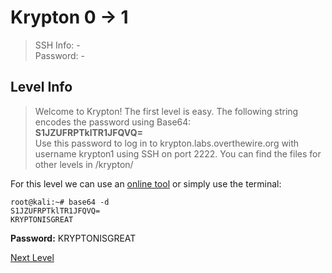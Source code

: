 
# Krypton 0 -> 1
> SSH Info: -  
> Password: -


 ## Level Info
>Welcome to Krypton! The first level is easy. The following string encodes the password using Base64:  
**S1JZUFRPTklTR1JFQVQ=**  
Use this password to log in to krypton.labs.overthewire.org with username krypton1 using SSH on port 2222. You can find the files for other levels in /krypton/

For this level we can use an [online tool](https://www.base64decode.org/) or simply use the terminal:

```
root@kali:~# base64 -d 
S1JZUFRPTklTR1JFQVQ=
KRYPTONISGREAT
```





**Password:** KRYPTONISGREAT


[Next Level](https://github.com/ShumaherK/Krypton/tree/master/Krypton%201%20--%202)
